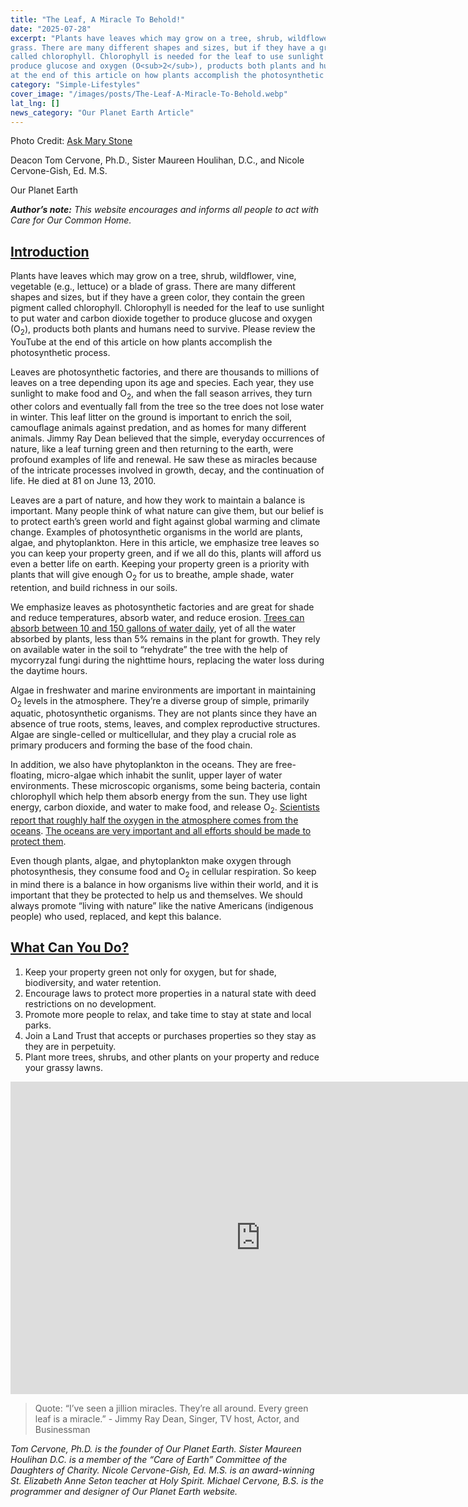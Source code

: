 ```yaml
---
title: "The Leaf, A Miracle To Behold!"
date: "2025-07-28"
excerpt: "Plants have leaves which may grow on a tree, shrub, wildflower, vine, vegetable (e.g., lettuce) or a blade of
grass. There are many different shapes and sizes, but if they have a green color, they contain the green pigment
called chlorophyll. Chlorophyll is needed for the leaf to use sunlight to put water and carbon dioxide together to
produce glucose and oxygen (O<sub>2</sub>), products both plants and humans need to survive. Please review the YouTube
at the end of this article on how plants accomplish the photosynthetic process."
category: "Simple-Lifestyles"
cover_image: "/images/posts/The-Leaf-A-Miracle-To-Behold.webp"
lat_lng: []
news_category: "Our Planet Earth Article"
---
```


Photo Credit: [Ask Mary Stone](AskMaryStone.com/treasured-tuliptrees)


Deacon Tom Cervone, Ph.D., Sister Maureen Houlihan, D.C., and Nicole Cervone-Gish, Ed. M.S.

Our Planet Earth

***Author’s note:*** _This website encourages and informs all people to act with Care for Our Common Home._

## <u>Introduction</u>

Plants have leaves which may grow on a tree, shrub, wildflower, vine, vegetable (e.g., lettuce) or a blade of
grass. There are many different shapes and sizes, but if they have a green color, they contain the green pigment
called chlorophyll. Chlorophyll is needed for the leaf to use sunlight to put water and carbon dioxide together to
produce glucose and oxygen (O<sub>2</sub>), products both plants and humans need to survive. Please review the YouTube
at the end of this article on how plants accomplish the photosynthetic process.

Leaves are photosynthetic factories, and there are thousands to millions of leaves on a tree depending upon its
age and species. Each year, they use sunlight to make food and O<sub>2</sub>, and when the fall season arrives, they turn
other colors and eventually fall from the tree so the tree does not lose water in winter. This leaf litter on the
ground is important to enrich the soil, camouflage animals against predation, and as homes for many different
animals. Jimmy Ray Dean believed that the simple, everyday occurrences of nature, like a leaf turning green
and then returning to the earth, were profound examples of life and renewal. He saw these as miracles because
of the intricate processes involved in growth, decay, and the continuation of life. He died at 81 on June 13, 2010.

Leaves are a part of nature, and how they work to maintain a balance is important. Many people think of what
nature can give them, but our belief is to protect earth’s green world and fight against global warming and
climate change. Examples of photosynthetic organisms in the world are plants, algae, and phytoplankton. Here
in this article, we emphasize tree leaves so you can keep your property green, and if we all do this, plants will
afford us even a better life on earth. Keeping your property green is a priority with plants that will give enough
O<sub>2</sub> for us to breathe, ample shade, water retention, and build richness in our soils.

We emphasize leaves as photosynthetic factories and are great for shade and reduce temperatures, absorb
water, and reduce erosion. [Trees can absorb between 10 and 150 gallons of water daily](https://www.purdue.edu/fnr/extension/purdue-landscape-report-how-do-trees-use-water/), yet of all the water absorbed by plants, less than 5% remains in the plant for growth. They rely on available water in the soil to
“rehydrate” the tree with the help of mycorryzal fungi during the nighttime hours, replacing the water loss
during the daytime hours.

Algae in freshwater and marine environments are important in maintaining O<sub>2</sub> levels in the atmosphere. They’re
a diverse group of simple, primarily aquatic, photosynthetic organisms. They are not plants since they have an
absence of true roots, stems, leaves, and complex reproductive structures. Algae are single-celled or
multicellular, and they play a crucial role as primary producers and forming the base of the food chain.

In addition, we also have phytoplankton in the oceans. They are free-floating, micro-algae which inhabit the
sunlit, upper layer of water environments. These microscopic organisms, some being bacteria, contain
chlorophyll which help them absorb energy from the sun. They use light energy, carbon dioxide, and water to
make food, and release O<sub>2</sub>. [Scientists report that roughly half the oxygen in the atmosphere comes from the
oceans](https://oceanservice.noaa.gov/facts/ocean-oxygen.html). [The oceans are very important and all efforts should be made to protect them](https://www.wri.org/insights/deep-sea-mining-explained).

Even though plants, algae, and phytoplankton make oxygen through photosynthesis, they consume food and O<sub>2</sub>
in cellular respiration. So keep in mind there is a balance in how organisms live within their world, and it is
important that they be protected to help us and themselves. We should always promote “living with nature” like
the native Americans (indigenous people) who used, replaced, and kept this balance.

## <u>What Can You Do?</u>

1. Keep your property green not only for oxygen, but for shade, biodiversity, and water retention.
2. Encourage laws to protect more properties in a natural state with deed restrictions on no development.
3. Promote more people to relax, and take time to stay at state and local parks.
4. Join a Land Trust that accepts or purchases properties so they stay as they are in perpetuity.
5. Plant more trees, shrubs, and other plants on your property and reduce your grassy lawns.

<iframe width="800" height="500" src="https://www.youtube.com/embed/co0JdqUlycg?si=OakTRNe4RS0YRBED" title="YouTube video player" frameborder="0" allow="accelerometer; autoplay; clipboard-write; encrypted-media; gyroscope; picture-in-picture; web-share" referrerpolicy="strict-origin-when-cross-origin" allowfullscreen></iframe>

> Quote: “I’ve seen a jillion miracles. They’re all around. Every green leaf is a miracle.” - Jimmy
> Ray Dean, Singer, TV host, Actor, and Businessman

_Tom Cervone, Ph.D. is the founder of Our Planet Earth. Sister Maureen Houlihan D.C. is a member of the
“Care of Earth” Committee of the Daughters of Charity. Nicole Cervone-Gish, Ed. M.S. is an award-winning
St. Elizabeth Anne Seton teacher at Holy Spirit. Michael Cervone, B.S. is the programmer and designer of Our
Planet Earth website._
